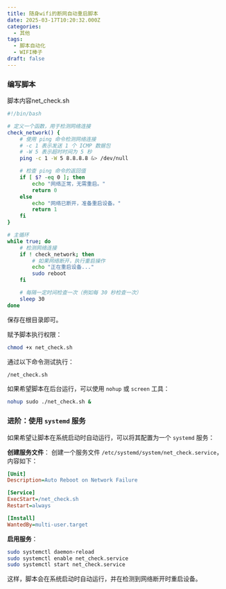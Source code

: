```yaml
---
title: 随身wifi的断网自动重启脚本
date: 2025-03-17T10:20:32.000Z
categories:
  - 其他
tags:
  - 脚本自动化
  - WIFI棒子
draft: false
---
```


### 编写脚本

脚本内容net_check.sh
```bash
#!/bin/bash

# 定义一个函数，用于检测网络连接
check_network() {
    # 使用 ping 命令检测网络连接
    # -c 1 表示发送 1 个 ICMP 数据包
    # -W 5 表示超时时间为 5 秒
    ping -c 1 -W 5 8.8.8.8 &> /dev/null

    # 检查 ping 命令的返回值
    if [ $? -eq 0 ]; then
        echo "网络正常，无需重启。"
        return 0
    else
        echo "网络已断开，准备重启设备。"
        return 1
    fi
}

# 主循环
while true; do
    # 检测网络连接
    if ! check_network; then
        # 如果网络断开，执行重启操作
        echo "正在重启设备..."
        sudo reboot
    fi

    # 每隔一定时间检查一次（例如每 30 秒检查一次）
    sleep 30
done
```
保存在根目录即可。

赋予脚本执行权限：
```bash
chmod +x net_check.sh
```

通过以下命令测试执行：
```bash
/net_check.sh
```

如果希望脚本在后台运行，可以使用 `nohup` 或 `screen` 工具：
```bash
nohup sudo ./net_check.sh &
```

### 进阶：使用 `systemd` 服务

如果希望让脚本在系统启动时自动运行，可以将其配置为一个 `systemd` 服务：

**创建服务文件**：
创建一个服务文件 `/etc/systemd/system/net_check.service`，内容如下：

```ini
[Unit]
Description=Auto Reboot on Network Failure

[Service]
ExecStart=/net_check.sh
Restart=always

[Install]
WantedBy=multi-user.target
```

**启用服务**：
```bash
sudo systemctl daemon-reload
sudo systemctl enable net_check.service
sudo systemctl start net_check.service
```

这样，脚本会在系统启动时自动运行，并在检测到网络断开时重启设备。
